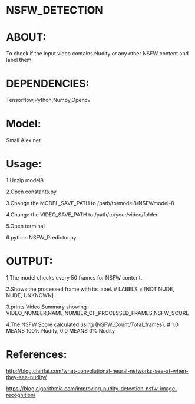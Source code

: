 # NSFW_DETECTION

# ABOUT:

To check if the input video contains Nudity or any other NSFW content and label them.


# DEPENDENCIES:

Tensorflow,Python,Numpy,Opencv


# Model:

Small Alex net.


# Usage:

1.Unzip model8

2.Open constants.py

3.Change the MODEL_SAVE_PATH to /path/to/model8/NSFWmodel-8

4.Change the VIDEO_SAVE_PATH to /path/to/your/video/folder

5.Open terminal

6.python NSFW_Predictor.py 


# OUTPUT:

1.The model checks every 50 frames for NSFW content.

2.Shows the processed frame with its label. # LABELS = [NOT NUDE, NUDE, UNKNOWN]

3.prints Video Summary showing VIDEO_NUMBER,NAME,NUMBER_OF_PROCESSED_FRAMES,NSFW_SCORE

4.The NSFW Score calculated using (NSFW_Count/Total_frames). # 1.0 MEANS 100% Nudity, 0.0 MEANS 0% Nudity


# References:

http://blog.clarifai.com/what-convolutional-neural-networks-see-at-when-they-see-nudity/

https://blog.algorithmia.com/improving-nudity-detection-nsfw-image-recognition/

